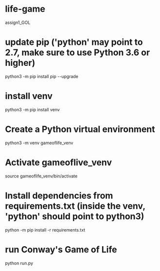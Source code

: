 # life-game
assign1_GOL

# update pip ('python' may point to 2.7, make sure to use Python 3.6 or higher)
python3 -m pip install pip --upgrade

# install venv
python3 -m pip install venv

# Create a Python virtual environment
python3 -m venv gameoflife_venv

# Activate gameoflive_venv
source gameoflife_venv/bin/activate

# Install dependencies from requirements.txt (inside the venv, 'python' should point to python3)
python -m pip install -r requirements.txt

# run Conway's Game of Life
python run.py
